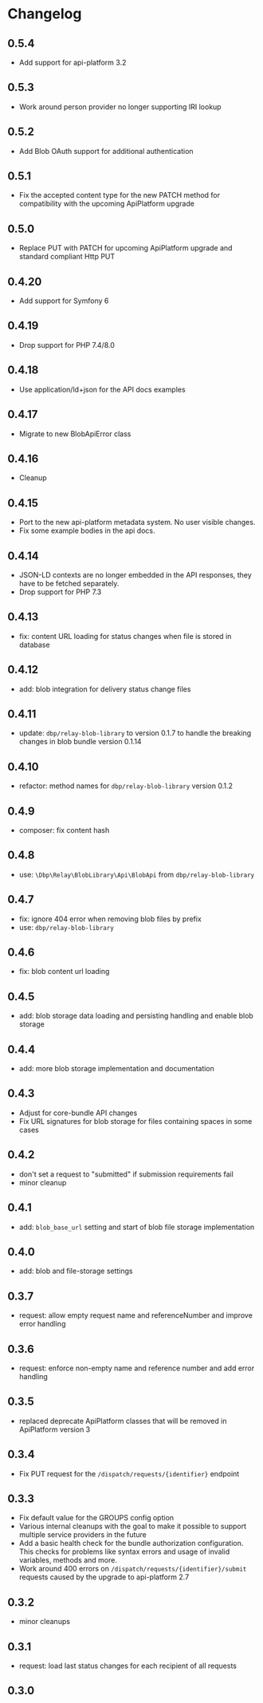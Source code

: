# Changelog

## 0.5.4

* Add support for api-platform 3.2

## 0.5.3

*  Work around person provider no longer supporting IRI lookup

## 0.5.2
* Add Blob OAuth support for additional authentication

## 0.5.1

* Fix the accepted content type for the new PATCH method for compatibility with the upcoming ApiPlatform upgrade

## 0.5.0

* Replace PUT with PATCH for upcoming ApiPlatform upgrade and standard compliant Http PUT

## 0.4.20

- Add support for Symfony 6

## 0.4.19

- Drop support for PHP 7.4/8.0

## 0.4.18

- Use application/ld+json for the API docs examples

## 0.4.17

- Migrate to new BlobApiError class

## 0.4.16

- Cleanup

## 0.4.15

- Port to the new api-platform metadata system. No user visible changes.
- Fix some example bodies in the api docs.

## 0.4.14

- JSON-LD contexts are no longer embedded in the API responses, they have to be fetched separately.
- Drop support for PHP 7.3

## 0.4.13

- fix: content URL loading for status changes when file is stored in database

## 0.4.12

- add: blob integration for delivery status change files

## 0.4.11

- update: `dbp/relay-blob-library` to version 0.1.7 to handle the breaking changes in blob bundle version 0.1.14

## 0.4.10

- refactor: method names for `dbp/relay-blob-library` version 0.1.2

## 0.4.9

- composer: fix content hash

## 0.4.8

- use: `\Dbp\Relay\BlobLibrary\Api\BlobApi` from `dbp/relay-blob-library`

## 0.4.7

- fix: ignore 404 error when removing blob files by prefix
- use: `dbp/relay-blob-library`

## 0.4.6

- fix: blob content url loading

## 0.4.5

- add: blob storage data loading and persisting handling and enable blob storage

## 0.4.4

- add: more blob storage implementation and documentation

## 0.4.3

- Adjust for core-bundle API changes
- Fix URL signatures for blob storage for files containing spaces in some cases

## 0.4.2

- don't set a request to "submitted" if submission requirements fail
- minor cleanup

## 0.4.1

- add: `blob_base_url` setting and start of blob file storage implementation

## 0.4.0

- add: blob and file-storage settings

## 0.3.7

- request: allow empty request name and referenceNumber and improve error handling

## 0.3.6

- request: enforce non-empty name and reference number and add error handling

## 0.3.5

- replaced deprecate ApiPlatform classes that will be removed in ApiPlatform version 3

## 0.3.4

- Fix PUT request for the `/dispatch/requests/{identifier}` endpoint

## 0.3.3

- Fix default value for the GROUPS config option
- Various internal cleanups with the goal to make it possible to support multiple service providers in the future
- Add a basic health check for the bundle authorization configuration. This checks for problems
like syntax errors and usage of invalid variables, methods and more.
- Work around 400 errors on `/dispatch/requests/{identifier}/submit` requests caused by the upgrade to api-platform 2.7

## 0.3.2

- minor cleanups

## 0.3.1

- request: load last status changes for each recipient of all requests

## 0.3.0
